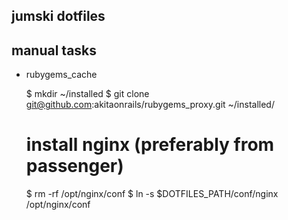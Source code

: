 jumski dotfiles
---------------

manual tasks
------------

* rubygems_cache
    
    $ mkdir ~/installed
    $ git clone git@github.com:akitaonrails/rubygems_proxy.git ~/installed/
    # install nginx (preferably from passenger)
    $ rm -rf /opt/nginx/conf
    $ ln -s $DOTFILES_PATH/conf/nginx /opt/nginx/conf

